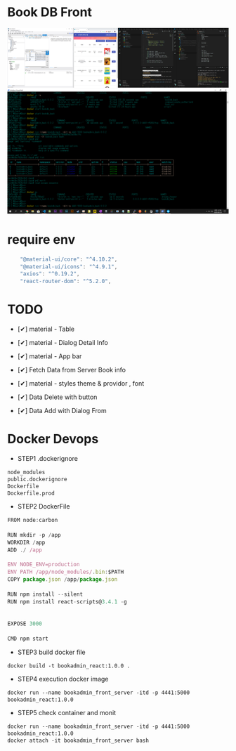 # Book DB Front

![ex](./img/오픈sw중간고사.png)
![ex](./img/캡처_2020_06_20_00_59_41_165.png)

# require env

```js
    "@material-ui/core": "^4.10.2",
    "@material-ui/icons": "^4.9.1",
    "axios": "^0.19.2",
    "react-router-dom": "^5.2.0",
```

# TODO

- [✔] material - Table
- [✔] material - Dialog Detail Info
- [✔] material - App bar
- [✔] Fetch Data from Server Book info
- [✔] material - styles theme & providor , font

- [✔] Data Delete with button
- [✔] Data Add with Dialog From

# Docker Devops

- STEP1 .dockerignore

```
node_modules
public.dockerignore
Dockerfile
Dockerfile.prod
```

- STEP2 DockerFile

```js
FROM node:carbon

RUN mkdir -p /app
WORKDIR /app
ADD ./ /app

ENV NODE_ENV=production
ENV PATH /app/node_modules/.bin:$PATH
COPY package.json /app/package.json

RUN npm install --silent
RUN npm install react-scripts@3.4.1 -g


EXPOSE 3000

CMD npm start
```

- STEP3 build docker file

```
docker build -t bookadmin_react:1.0.0 .
```

- STEP4 execution docker image

```
docker run --name bookadmin_front_server -itd -p 4441:5000 bookadmin_react:1.0.0

```

- STEP5 check container and monit

```
docker run --name bookadmin_front_server -itd -p 4441:5000 bookadmin_react:1.0.0
docker attach -it bookadmin_front_server bash

```
